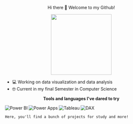 <p align="center">
  Hi there 👋 Welcome to my Github!

</p>
<p align="center">
<img src="https://i.pinimg.com/736x/45/29/0d/45290ddb061a266e0767bc290218b62d.jpg" width="200">
</p>

- 💻 Working on data visualization and data analysis
- 🤓 Current in my final Semester in Computer Science

<p align="center">
  <strong>Tools and languages I've dared to try</strong>
</p>

![Power BI](https://img.shields.io/badge/PowerBI-FBFBFB?style=for-the-badge&logoColor=FA7070)
![Power Apps](https://img.shields.io/badge/PowerApps-FBFBFB?style=for-the-badge&logoColor=black)
![Tableau](https://img.shields.io/badge/Tableau-FBFBFB?style=for-the-badge&logoColor=black)
![DAX](https://img.shields.io/badge/DAX-FBFBFB?style=for-the-badge&logoColor=black)

```
Here, you'll find a bunch of projects for study and more!
```



